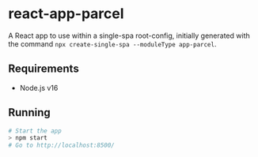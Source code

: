 # react-app-parcel

A React app to use within a single-spa root-config, initially generated with the command `npx create-single-spa --moduleType app-parcel`.

## Requirements

- Node.js v16

## Running

```sh
# Start the app
> npm start
# Go to http://localhost:8500/
```
